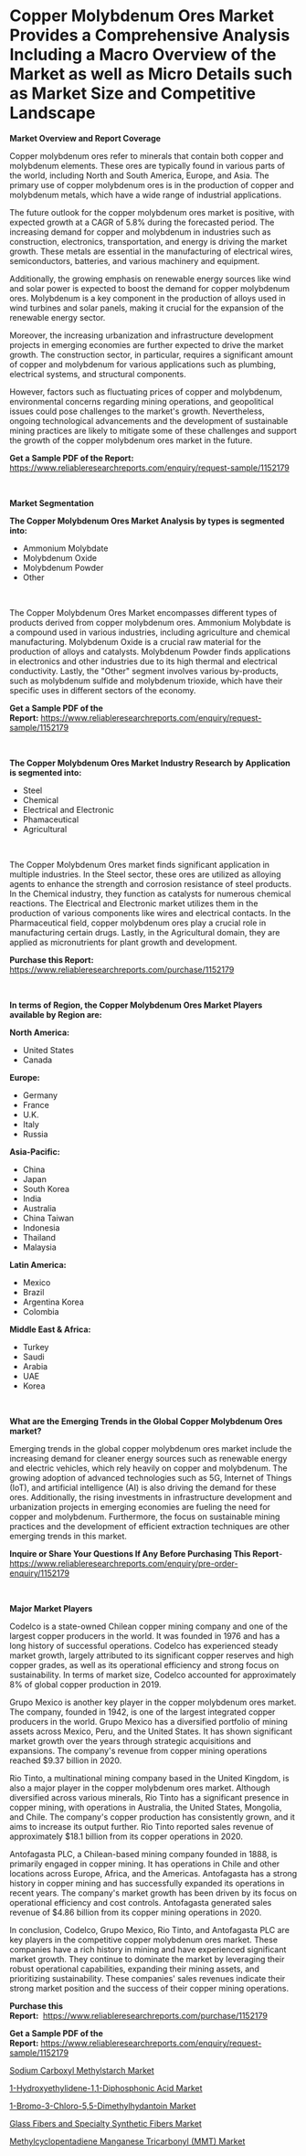 <p><h1>Copper Molybdenum Ores Market Provides a Comprehensive Analysis Including a Macro Overview of the Market as well as Micro Details such as Market Size and Competitive Landscape</h1></p><p><strong>Market Overview and Report Coverage</strong></p>
<p><p>Copper molybdenum ores refer to minerals that contain both copper and molybdenum elements. These ores are typically found in various parts of the world, including North and South America, Europe, and Asia. The primary use of copper molybdenum ores is in the production of copper and molybdenum metals, which have a wide range of industrial applications.</p><p>The future outlook for the copper molybdenum ores market is positive, with expected growth at a CAGR of 5.8% during the forecasted period. The increasing demand for copper and molybdenum in industries such as construction, electronics, transportation, and energy is driving the market growth. These metals are essential in the manufacturing of electrical wires, semiconductors, batteries, and various machinery and equipment.</p><p>Additionally, the growing emphasis on renewable energy sources like wind and solar power is expected to boost the demand for copper molybdenum ores. Molybdenum is a key component in the production of alloys used in wind turbines and solar panels, making it crucial for the expansion of the renewable energy sector.</p><p>Moreover, the increasing urbanization and infrastructure development projects in emerging economies are further expected to drive the market growth. The construction sector, in particular, requires a significant amount of copper and molybdenum for various applications such as plumbing, electrical systems, and structural components.</p><p>However, factors such as fluctuating prices of copper and molybdenum, environmental concerns regarding mining operations, and geopolitical issues could pose challenges to the market's growth. Nevertheless, ongoing technological advancements and the development of sustainable mining practices are likely to mitigate some of these challenges and support the growth of the copper molybdenum ores market in the future.</p></p>
<p><strong>Get a Sample PDF of the Report:</strong> <a href="https://www.reliableresearchreports.com/enquiry/request-sample/1152179">https://www.reliableresearchreports.com/enquiry/request-sample/1152179</a></p>
<p>&nbsp;</p>
<p><strong>Market Segmentation</strong></p>
<p><strong>The Copper Molybdenum Ores Market Analysis by types is segmented into:</strong></p>
<p><ul><li>Ammonium Molybdate</li><li>Molybdenum Oxide</li><li>Molybdenum Powder</li><li>Other</li></ul></p>
<p>&nbsp;</p>
<p><p>The Copper Molybdenum Ores Market encompasses different types of products derived from copper molybdenum ores. Ammonium Molybdate is a compound used in various industries, including agriculture and chemical manufacturing. Molybdenum Oxide is a crucial raw material for the production of alloys and catalysts. Molybdenum Powder finds applications in electronics and other industries due to its high thermal and electrical conductivity. Lastly, the "Other" segment involves various by-products, such as molybdenum sulfide and molybdenum trioxide, which have their specific uses in different sectors of the economy.</p></p>
<p><strong>Get a Sample PDF of the Report:</strong>&nbsp;<a href="https://www.reliableresearchreports.com/enquiry/request-sample/1152179">https://www.reliableresearchreports.com/enquiry/request-sample/1152179</a></p>
<p>&nbsp;</p>
<p><strong>The Copper Molybdenum Ores Market Industry Research by Application is segmented into:</strong></p>
<p><ul><li>Steel</li><li>Chemical</li><li>Electrical and Electronic</li><li>Phamaceutical</li><li>Agricultural</li></ul></p>
<p>&nbsp;</p>
<p><p>The Copper Molybdenum Ores market finds significant application in multiple industries. In the Steel sector, these ores are utilized as alloying agents to enhance the strength and corrosion resistance of steel products. In the Chemical industry, they function as catalysts for numerous chemical reactions. The Electrical and Electronic market utilizes them in the production of various components like wires and electrical contacts. In the Pharmaceutical field, copper molybdenum ores play a crucial role in manufacturing certain drugs. Lastly, in the Agricultural domain, they are applied as micronutrients for plant growth and development.</p></p>
<p><strong>Purchase this Report:</strong>&nbsp; <a href="https://www.reliableresearchreports.com/purchase/1152179">https://www.reliableresearchreports.com/purchase/1152179</a></p>
<p>&nbsp;</p>
<p><strong>In terms of Region, the Copper Molybdenum Ores Market Players available by Region are:</strong></p>
<p>
    <p> <strong> North America: </strong>
        <ul>
            <li>United States</li>
            <li>Canada</li>
        </ul>
        </p> 
    <p> <strong> Europe: </strong>
        <ul>
            <li>Germany</li>
            <li>France</li>
            <li>U.K.</li>
            <li>Italy</li>
            <li>Russia</li>
        </ul>
        </p> 
    <p> <strong> Asia-Pacific: </strong>
        <ul>
            <li>China</li>
            <li>Japan</li>
            <li>South Korea</li>
            <li>India</li>
            <li>Australia</li>
            <li>China Taiwan</li>
            <li>Indonesia</li>
            <li>Thailand</li>
            <li>Malaysia</li>
        </ul>
        </p> 
    <p> <strong> Latin America: </strong>
        <ul>
            <li>Mexico</li>
            <li>Brazil</li>
            <li>Argentina Korea</li>
            <li>Colombia</li>
        </ul>
        </p> 
    <p> <strong> Middle East & Africa: </strong>
        <ul>
            <li>Turkey</li>
            <li>Saudi</li>
            <li>Arabia</li>
            <li>UAE</li>
            <li>Korea</li>
        </ul>
    </p>
    </p>
<p>&nbsp;</p>
<p><strong>What are the Emerging Trends in the Global Copper Molybdenum Ores market?</strong></p>
<p><p>Emerging trends in the global copper molybdenum ores market include the increasing demand for cleaner energy sources such as renewable energy and electric vehicles, which rely heavily on copper and molybdenum. The growing adoption of advanced technologies such as 5G, Internet of Things (IoT), and artificial intelligence (AI) is also driving the demand for these ores. Additionally, the rising investments in infrastructure development and urbanization projects in emerging economies are fueling the need for copper and molybdenum. Furthermore, the focus on sustainable mining practices and the development of efficient extraction techniques are other emerging trends in this market.</p></p>
<p><strong>Inquire or Share Your Questions If Any Before Purchasing This Report</strong>- <a href="https://www.reliableresearchreports.com/enquiry/pre-order-enquiry/1152179">https://www.reliableresearchreports.com/enquiry/pre-order-enquiry/1152179</a></p>
<p>&nbsp;</p>
<p><strong>Major Market Players</strong></p>
<p><p>Codelco is a state-owned Chilean copper mining company and one of the largest copper producers in the world. It was founded in 1976 and has a long history of successful operations. Codelco has experienced steady market growth, largely attributed to its significant copper reserves and high copper grades, as well as its operational efficiency and strong focus on sustainability. In terms of market size, Codelco accounted for approximately 8% of global copper production in 2019.</p><p>Grupo Mexico is another key player in the copper molybdenum ores market. The company, founded in 1942, is one of the largest integrated copper producers in the world. Grupo Mexico has a diversified portfolio of mining assets across Mexico, Peru, and the United States. It has shown significant market growth over the years through strategic acquisitions and expansions. The company's revenue from copper mining operations reached $9.37 billion in 2020.</p><p>Rio Tinto, a multinational mining company based in the United Kingdom, is also a major player in the copper molybdenum ores market. Although diversified across various minerals, Rio Tinto has a significant presence in copper mining, with operations in Australia, the United States, Mongolia, and Chile. The company's copper production has consistently grown, and it aims to increase its output further. Rio Tinto reported sales revenue of approximately $18.1 billion from its copper operations in 2020.</p><p>Antofagasta PLC, a Chilean-based mining company founded in 1888, is primarily engaged in copper mining. It has operations in Chile and other locations across Europe, Africa, and the Americas. Antofagasta has a strong history in copper mining and has successfully expanded its operations in recent years. The company's market growth has been driven by its focus on operational efficiency and cost controls. Antofagasta generated sales revenue of $4.86 billion from its copper mining operations in 2020.</p><p>In conclusion, Codelco, Grupo Mexico, Rio Tinto, and Antofagasta PLC are key players in the competitive copper molybdenum ores market. These companies have a rich history in mining and have experienced significant market growth. They continue to dominate the market by leveraging their robust operational capabilities, expanding their mining assets, and prioritizing sustainability. These companies' sales revenues indicate their strong market position and the success of their copper mining operations.</p></p>
<p><strong>Purchase this Report:</strong>&nbsp;&nbsp;<a href="https://www.reliableresearchreports.com/purchase/1152179">https://www.reliableresearchreports.com/purchase/1152179</a></p>
<p></p>
<p><strong>Get a Sample PDF of the Report:</strong>&nbsp;<a href="https://www.reliableresearchreports.com/enquiry/request-sample/1152179">https://www.reliableresearchreports.com/enquiry/request-sample/1152179</a></p>
<p><p><a href="https://github.com/merzlyukov93/Market-Research-Report-List-2/blob/main/sodium-carboxyl-methylstarch-market.md">Sodium Carboxyl Methylstarch Market</a></p><p><a href="https://github.com/kholmovskayalyudmila/Market-Research-Report-List-2/blob/main/1-hydroxyethylidene-11-diphosphonic-acid-market.md">1-Hydroxyethylidene-1,1-Diphosphonic Acid Market</a></p><p><a href="https://github.com/sofyaavrova/Market-Research-Report-List-2/blob/main/1-bromo-3-chloro-55-dimethylhydantoin-market.md">1-Bromo-3-Chloro-5,5-Dimethylhydantoin Market</a></p><p><a href="https://github.com/sndrkn/Market-Research-Report-List-2/blob/main/glass-fibers-and-specialty-synthetic-fibers-market.md">Glass Fibers and Specialty Synthetic Fibers Market</a></p><p><a href="https://github.com/melchekhinf/Market-Research-Report-List-2/blob/main/methylcyclopentadiene-manganese-tricarbonyl-mmt-market.md">Methylcyclopentadiene Manganese Tricarbonyl (MMT) Market</a></p></p>